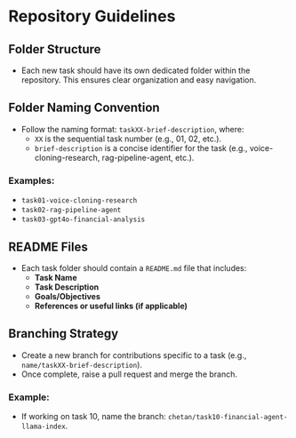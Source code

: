 # Repository Guidelines

## Folder Structure
- Each new task should have its own dedicated folder within the repository. This ensures clear organization and easy navigation.

## Folder Naming Convention
- Follow the naming format: `taskXX-brief-description`, where:
  - `XX` is the sequential task number (e.g., 01, 02, etc.).
  - `brief-description` is a concise identifier for the task (e.g., voice-cloning-research, rag-pipeline-agent, etc.).

### Examples:
- `task01-voice-cloning-research`
- `task02-rag-pipeline-agent`
- `task03-gpt4o-financial-analysis`

## README Files
- Each task folder should contain a `README.md` file that includes:
  - **Task Name**
  - **Task Description**
  - **Goals/Objectives**
  - **References or useful links (if applicable)**

## Branching Strategy
- Create a new branch for contributions specific to a task (e.g., `name/taskXX-brief-description`).
- Once complete, raise a pull request and merge the branch.

### Example:
- If working on task 10, name the branch: `chetan/task10-financial-agent-llama-index`.
